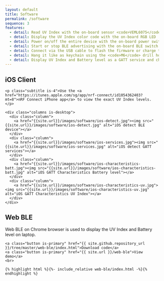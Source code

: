 ```yaml
---
layout: default
title: Software
permalink: /software
sequence: 3
features:
  - detail: Read UV Index with the on-board sensor <code>VEML6075</code> and the battery level
  - detail: Display the UV Index color code with the on-board RGB LED
  - detail: Power on/off the entire device with the on-board power switch
  - detail: Start or stop BLE advertising with the on-board BLE switch
  - detail: Connect via the USB cable to flash the firmware or charge the LiPo
  - detail: Hang it like as keychain using the <code>M6</code> drill hole
  - detail: Display UV Index and Battery level as a GATT service and characteristic on a BLE client such as the iPhone or Web BLE on Chrome browser
---
```


<section class="section is-small">
  <div class="container">
    <h2 class="title is-1">iOS Client</h2>

    <p class="subtitle is-4">Use the <a href="https://itunes.apple.com/sg/app/nrf-connect/id1054362403?mt=8">nRF Connect iPhone app</a> to view the exact UV Index levels.</p>

    <div class="columns is-desktop">
      <div class="column">
        <a href="{{site.url}}/images/software/ios-detect.jpg"><img src="{{site.url}}/images/software/ios-detect.jpg" alt="iOS detect BLE device"></a>
      </div>
      <div class="column">
        <a href="{{site.url}}/images/software/ios-services.jpg"><img src="{{site.url}}/images/software/ios-services.jpg" alt="iOS detect GATT services"></a>
      </div>
      <div class="column">
        <a href="{{site.url}}/images/software/ios-characteristics-batt.jpg"><img src="{{site.url}}/images/software/ios-characteristics-batt.jpg" alt="iOS GATT Characteristics Battery level"></a>
      </div>
      <div class="column">
        <a href="{{site.url}}/images/software/ios-characteristics-uv.jpg"><img src="{{site.url}}/images/software/ios-characteristics-uv.jpg" alt="iOS GATT Characteristics UV Index"></a>
      </div>
    </div>
  </div>
</section>

<section class="section is-small">
  <div class="container">
    <h2 class="title is-1">Web BLE</h2>
    <p class="subtitle is-4 is-spaced">Web BLE on Chrome browser is used to display the UV Index and Battery level on laptop.</p>

    <a class="button is-primary" href="{{ site.github.repository_url }}/tree/master/web-ble/index.html">Download code</a>
    <a class="button is-primary" href="{{ site.url }}/web-ble">View demo</a>
    <br>

    {% highlight html %}{%- include_relative web-ble/index.html -%}{% endhighlight %}
  </div>
</section>
